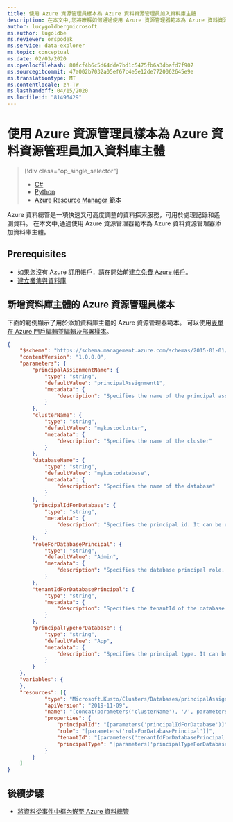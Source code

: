 ```yaml
---
title: 使用 Azure 資源管理員樣本為 Azure 資料資源管理員加入資料庫主體
description: 在本文中,您將瞭解如何通過使用 Azure 資源管理器範本為 Azure 資料資源管理器添加資料庫主體。
author: lucygoldbergmicrosoft
ms.author: lugoldbe
ms.reviewer: orspodek
ms.service: data-explorer
ms.topic: conceptual
ms.date: 02/03/2020
ms.openlocfilehash: 80fcf4b6c5d64dde7bd1c5475fb6a3dbafd7f907
ms.sourcegitcommit: 47a002b7032a05ef67c4e5e12de7720062645e9e
ms.translationtype: MT
ms.contentlocale: zh-TW
ms.lasthandoff: 04/15/2020
ms.locfileid: "81496429"
---
```

# <a name="add-database-principals-for-azure-data-explorer-by-using-an-azure-resource-manager-template"></a>使用 Azure 資源管理員樣本為 Azure 資料資源管理員加入資料庫主體

> [!div class="op_single_selector"]
> * [C#](database-principal-csharp.md)
> * [Python](database-principal-python.md)
> * [Azure Resource Manager 範本](database-principal-resource-manager.md)

Azure 資料總管是一項快速又可高度調整的資料探索服務，可用於處理記錄和遙測資料。 在本文中,通過使用 Azure 資源管理器範本為 Azure 資料資源管理器添加資料庫主體。

## <a name="prerequisites"></a>Prerequisites

* 如果您沒有 Azure 訂用帳戶，請在開始前建立[免費 Azure 帳戶](https://azure.microsoft.com/free/)。
* [建立叢集與資料庫](create-cluster-database-portal.md)

## <a name="azure-resource-manager-template-for-adding-a-database-principal"></a>新增資料庫主體的 Azure 資源管理員樣本

下面的範例顯示了用於添加資料庫主體的 Azure 資源管理器範本。  可以使用[表單在 Azure 門戶編輯並編輯及部署樣本](/azure/azure-resource-manager/resource-manager-quickstart-create-templates-use-the-portal#edit-and-deploy-the-template)。

```json
{
    "$schema": "https://schema.management.azure.com/schemas/2015-01-01/deploymentTemplate.json#",
    "contentVersion": "1.0.0.0",
    "parameters": {
        "principalAssignmentName": {
            "type": "string",
            "defaultValue": "principalAssignment1",
            "metadata": {
                "description": "Specifies the name of the principal assignment"
            }
        },
        "clusterName": {
            "type": "string",
            "defaultValue": "mykustocluster",
            "metadata": {
                "description": "Specifies the name of the cluster"
            }
        },
        "databaseName": {
            "type": "string",
            "defaultValue": "mykustodatabase",
            "metadata": {
                "description": "Specifies the name of the database"
            }
        },
        "principalIdForDatabase": {
            "type": "string",
            "metadata": {
                "description": "Specifies the principal id. It can be user email, application (client) ID, security group name"
            }
        },
        "roleForDatabasePrincipal": {
            "type": "string",
            "defaultValue": "Admin",
            "metadata": {
                "description": "Specifies the database principal role. It can be 'Admin', 'Ingestor', 'Monitor', 'User', 'UnrestrictedViewers', 'Viewer'"
            }
        },
        "tenantIdForDatabasePrincipal": {
            "type": "string",
            "metadata": {
                "description": "Specifies the tenantId of the database principal"
            }
        },
        "principalTypeForDatabase": {
            "type": "string",
            "defaultValue": "App",
            "metadata": {
                "description": "Specifies the principal type. It can be 'User', 'App', 'Group'"
            }
        }
    },
    "variables": {
    },
    "resources": [{
            "type": "Microsoft.Kusto/Clusters/Databases/principalAssignments",
            "apiVersion": "2019-11-09",
            "name": "[concat(parameters('clusterName'), '/', parameters('databaseName'), '/', parameters('principalAssignmentName'))]",
            "properties": {
                "principalId": "[parameters('principalIdForDatabase')]",
                "role": "[parameters('roleForDatabasePrincipal')]",
                "tenantId": "[parameters('tenantIdForDatabasePrincipal')]",
                "principalType": "[parameters('principalTypeForDatabase')]"
            }
        }
    ]
}
```

## <a name="next-steps"></a>後續步驟

* [將資料從事件中樞內嵌至 Azure 資料總管](ingest-data-event-hub.md)
